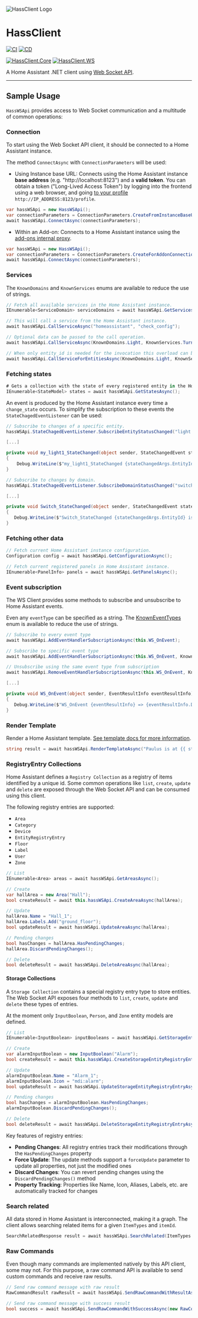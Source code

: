 ![HassClient Logo](https://github.com/vicfergar/HassClient/raw/main/resources/Logo.png)

# HassClient
[![CI](https://github.com/vicfergar/HassClient/actions/workflows/ci.yml/badge.svg?branch=main)](https://github.com/vicfergar/HassClient/actions/workflows/ci.yml)
[![CD](https://github.com/vicfergar/HassClient/actions/workflows/cd.yml/badge.svg?branch=main)](https://github.com/vicfergar/HassClient/actions/workflows/cd.yml)

[![HassClient.Core](https://img.shields.io/nuget/v/HassClient.Core?style=flat&label=HassClient.Core)](https://www.nuget.org/packages/HassClient.Core)
[![HassClient.WS](https://img.shields.io/nuget/v/HassClient.WS?style=flat&label=HassClient.WS)](https://www.nuget.org/packages/HassClient.WS)

A Home Assistant .NET client using [Web Socket API](https://developers.home-assistant.io/docs/api/websocket).

---

## Sample Usage
`HassWSApi` provides access to Web Socket communication and a multitude of common operations:

### Connection
To start using the Web Socket API client, it should be connected to a Home Assistant instance.

The method `ConnectAsync` with `ConnectionParameters` will be used:

- Using Instance base URL: Connects using the Home Assistant instance **base address** (e.g. "http://localhost:8123") and a **valid token**. You can obtain a token ("Long-Lived Access Token") by logging into the frontend using a web browser, and going [to your profile](https://www.home-assistant.io/docs/authentication/#your-account-profile) `http://IP_ADDRESS:8123/profile`.
```csharp
var hassWSApi = new HassWSApi();
var connectionParameters = ConnectionParameters.CreateFromInstanceBaseUrl("http://localhost:8123", HASS_TOKEN);
await hassWSApi.ConnectAsync(connectionParameters);
```

- Within an Add-on: Connects to a Home Assistant instance using the [add-ons internal proxy](https://developers.home-assistant.io/docs/add-ons/communication#home-assistant-core).
```csharp
var hassWSApi = new HassWSApi();
var connectionParameters = ConnectionParameters.CreateForAddonConnection();
await hassWSApi.ConnectAsync(connectionParameters);
```

### Services
The `KnownDomains` and `KnownServices` enums are available to reduce the use of strings.
```csharp
// Fetch all available services in the Home Assistant instance.
IEnumerable<ServiceDomain> serviceDomains = await hassWSApi.GetServicesAsync();

// This will call a service from the Home Assistant instance.
await hassWSApi.CallServiceAsync("homeassistant", "check_config");

// Optional data can be passed to the call operation.
await hassWSApi.CallServiceAsync(KnownDomains.Light, KnownServices.TurnOn, data: new { entity_id = "light.my_light", brightness_pct = 20});

// When only entity_id is needed for the invocation this overload can be used.
await hassWSApi.CallServiceForEntitiesAsync(KnownDomains.Light, KnownServices.Toggle, "light.my_light1", "light.my_light2");
```

 ### Fetching states
 ```csharp
# Gets a collection with the state of every registered entity in the Home Assistant instance.
IEnumerable<StateModel> states = await hassWSApi.GetStatesAsync();
```

An event is produced by the Home Assistant instance every time a `change_state` occurs. To simplify the subscription to these events the `StateChagedEventListener` can be used:

```csharp
// Subscribe to changes of a specific entity.
hassWSApi.StateChagedEventListener.SubscribeEntityStatusChanged("light.my_light1", this.my_light1_StateChanged);

[...]

private void my_light1_StateChanged(object sender, StateChangedEvent stateChangedArgs)
{
    Debug.WriteLine($"my_light1_StateChanged {stateChangedArgs.EntityId} is now {stateChangedArgs.NewState.State}");
}
```

 ```csharp
// Subscribe to changes by domain.
hassWSApi.StateChagedEventListener.SubscribeDomainStatusChanged("switch", this.Switch_StateChanged);

[...]

private void Switch_StateChanged(object sender, StateChangedEvent stateChangedArgs)
{
    Debug.WriteLine($"Switch_StateChanged {stateChangedArgs.EntityId} is now {stateChangedArgs.NewState.State}");
}
```

### Fetching other data
```csharp
// Fetch current Home Assistant instance configuration.
Configuration config = await hassWSApi.GetConfigurationAsync();

// Fetch current registered panels in Home Assistant instance.
IEnumerable<PanelInfo> panels = await hassWSApi.GetPanelsAsync();
```

### Event subscription
The WS Client provides some methods to subscribe and unsubscribe to Home Assistant events.

Even any `eventType` can be specified as a string. The [KnownEventTypes](https://github.com/vicfergar/HassClient/blob/main/src/HassClient.Core/Models/Events/KnownEventTypes.cs) enum is available to reduce the use of strings.

 ```csharp
// Subscribe to every event type
await hassWSApi.AddEventHandlerSubscriptionAsync(this.WS_OnEvent);

// Subscribe to specific event type
await hassWSApi.AddEventHandlerSubscriptionAsync(this.WS_OnEvent, KnownEventTypes.PanelsUpdated);

// Unsubscribe using the same event type from subscription
await hassWSApi.RemoveEventHandlerSubscriptionAsync(this.WS_OnEvent, KnownEventTypes.PanelsUpdated);

[...]

private void WS_OnEvent(object sender, EventResultInfo eventResultInfo)
{
    Debug.WriteLine($"WS_OnEvent {eventResultInfo} => {eventResultInfo.Data}");
}
```

### Render Template
Render a Home Assistant template. [See template docs for more information](https://www.home-assistant.io/topics/templating/).
```csharp
string result = await hassWSApi.RenderTemplateAsync("Paulus is at {{ states('sun.sun') }} {{ states('binary_sensor.is_rainy') }}!");
```

### RegistryEntry Collections
Home Assistant defines a `Registry Collection` as a registry of items identified by a unique id. Some common operations like `list`, `create`, `update` and `delete` are exposed through the Web Socket API and can be consumed using this client.

The following registry entries are supported:
- `Area`
- `Category`
- `Device`
- `EntityRegistryEntry`
- `Floor`
- `Label`
- `User`
- `Zone`

```csharp
// List
IEnumerable<Area> areas = await hassWSApi.GetAreasAsync();

// Create
var hallArea = new Area("Hall");
bool createResult = await this.hassWSApi.CreateAreaAsync(hallArea);

// Update
hallArea.Name = "Hall_1";
hallArea.Labels.Add("ground_floor");
bool updateResult = await hassWSApi.UpdateAreaAsync(hallArea);

// Pending changes
bool hasChanges = hallArea.HasPendingChanges;
hallArea.DiscardPendingChanges();

// Delete
bool deleteResult = await hassWSApi.DeleteAreaAsync(hallArea);
```

#### Storage Collections
A `Storage Collection` contains a special registry entry type to store entities. The Web Socket API exposes four methods to `list`, `create`, `update` and `delete` these types of entries.

At the moment only `InputBoolean`, `Person`, and `Zone` entity models are defined.

```csharp
// List
IEnumerable<InputBoolean> inputBooleans = await hassWSApi.GetStorageEntityRegistryEntriesAsync<InputBoolean>();

// Create
var alarmInputBoolean = new InputBoolean("Alarm");
bool createResult = await this.hassWSApi.CreateStorageEntityRegistryEntryAsync(alarmInputBoolean);

// Update
alarmInputBoolean.Name = "Alarm_1";
alarmInputBoolean.Icon = "mdi:alarm";
bool updateResult = await hassWSApi.UpdateStorageEntityRegistryEntryAsync(alarmInputBoolean);

// Pending changes
bool hasChanges = alarmInputBoolean.HasPendingChanges;
alarmInputBoolean.DiscardPendingChanges();

// Delete
bool deleteResult = await hassWSApi.DeleteStorageEntityRegistryEntryAsync(alarmInputBoolean);
```

Key features of registry entries:

- **Pending Changes**: All registry entries track their modifications through the `HasPendingChanges` property
- **Force Update**: The update methods support a `forceUpdate` parameter to update all properties, not just the modified ones
- **Discard Changes**: You can revert pending changes using the `DiscardPendingChanges()` method
- **Property Tracking**: Properties like Name, Icon, Aliases, Labels, etc. are automatically tracked for changes


### Search related
All data stored in Home Assistant is interconnected, making it a graph. The client allows searching related items for a given `ItemTypes` and `itemId`.
```csharp
SearchRelatedResponse result = await hassWSApi.SearchRelated(ItemTypes.Entity, "weather.home");
```

### Raw Commands
Even though many commands are implemented natively by this API client, some may not. For this purpose, a raw command API is available to send custom commands and receive raw results.
```csharp
// Send raw command message with raw result
RawCommandResult rawResult = await hassWSApi.SendRawCommandWithResultAsync(new RawCommandMessage("get_config"));

// Send raw command message with success result
bool success = await hassWSApi.SendRawCommandWithSuccessAsync(new RawCommandMessage("get_config"));
```
